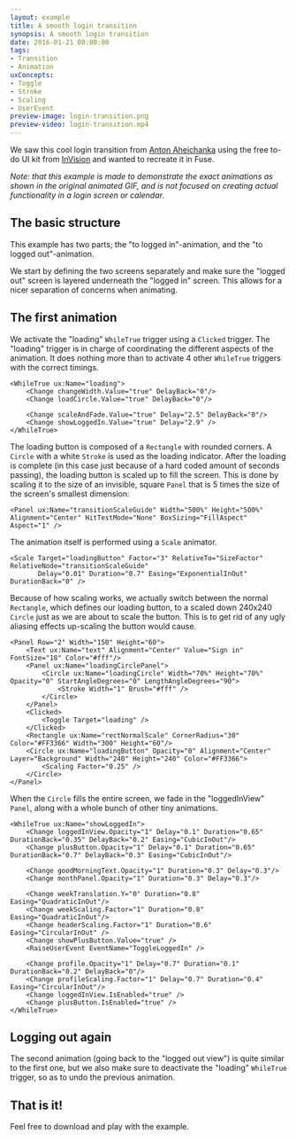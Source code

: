 ```yaml
---
layout: example
title: A smooth login transition
synopsis: A smooth login transition
date: 2016-01-21 00:00:00
tags:
- Transition
- Animation
uxConcepts:
- Toggle
- Stroke
- Scaling
- UserEvent
preview-image: login-transition.png
preview-video: login-transition.mp4
---
```

We saw this cool login transition from [Anton Aheichanka](https://dribbble.com/madebyanton) using the free to-do UI kit from [InVision](http://www.invisionapp.com/do) and wanted to recreate it in Fuse.

_Note: that this example is made to demonstrate the exact animations as shown in the original animated GIF, and is not focused on creating actual functionality in a login screen or calendar._

## The basic structure

This example has two parts; the "to logged in"-animation, and the "to logged out"-animation.

We start by defining the two screens separately and make sure the "logged out" screen is layered underneath the "logged in" screen. This allows for a nicer separation of concerns when animating.

## The first animation

We activate the "loading" `WhileTrue` trigger using a `Clicked` trigger. The "loading" trigger is in charge of coordinating the different aspects of the animation.
It does nothing more than to activate 4 other `WhileTrue` triggers with the correct timings.

<!-- snippet-begin:code/MainView.ux:LoadingWhileTrue -->

```
<WhileTrue ux:Name="loading">
    <Change changeWidth.Value="true" DelayBack="0"/>
    <Change loadCircle.Value="true" DelayBack="0"/>

    <Change scaleAndFade.Value="true" Delay="2.5" DelayBack="0"/>
    <Change showLoggedIn.Value="true" Delay="2.9" />
</WhileTrue>
```

<!-- snippet-end -->

The loading button is composed of a `Rectangle` with rounded corners. A `Circle` with a white `Stroke` is used as the loading indicator. After the loading is complete (in this case just because of a hard coded amount of seconds passing), the loading button is scaled up to fill the screen. This is done by scaling it to the size of an invisible, square `Panel` that is 5 times the size of the screen's smallest dimension:

<!-- snippet-begin:code/MainView.ux:TransitionScaleGuide -->

```
<Panel ux:Name="transitionScaleGuide" Width="500%" Height="500%" Alignment="Center" HitTestMode="None" BoxSizing="FillAspect" Aspect="1" />
```

<!-- snippet-end -->

The animation itself is performed using a `Scale` animator.

<!-- snippet-begin:code/MainView.ux:LoadingButtonScaleAnimation -->

```
<Scale Target="loadingButton" Factor="3" RelativeTo="SizeFactor" RelativeNode="transitionScaleGuide"
       Delay="0.01" Duration="0.7" Easing="ExponentialInOut" DurationBack="0" />
```

<!-- snippet-end -->

Because of how scaling works, we actually switch between the normal `Rectangle`, which defines our loading button, to a scaled down 240x240 `Circle` just as we are about to scale the button. This is to get rid of any ugly aliasing effects up-scaling the button would cause.

<!-- snippet-begin:code/MainView.ux:LoadingButtonPanel -->

```
<Panel Row="2" Width="150" Height="60">
    <Text ux:Name="text" Alignment="Center" Value="Sign in" FontSize="18" Color="#fff"/>
    <Panel ux:Name="loadingCirclePanel">
        <Circle ux:Name="loadingCircle" Width="70%" Height="70%" Opacity="0" StartAngleDegrees="0" LengthAngleDegrees="90">
            <Stroke Width="1" Brush="#fff" />
        </Circle>
    </Panel>
    <Clicked>
        <Toggle Target="loading" />
    </Clicked>
    <Rectangle ux:Name="rectNormalScale" CornerRadius="30" Color="#FF3366" Width="300" Height="60"/>
    <Circle ux:Name="loadingButton" Opacity="0" Alignment="Center" Layer="Background" Width="240" Height="240" Color="#FF3366">
        <Scaling Factor="0.25" />
    </Circle>
</Panel>
```

<!-- snippet-end -->

When the `Circle` fills the entire screen, we fade in the "loggedInView" `Panel`, along with a whole bunch of other tiny animations.

<!-- snippet-begin:code/MainView.ux:ShowLoggedInWhileTrue -->

```
<WhileTrue ux:Name="showLoggedIn">
    <Change loggedInView.Opacity="1" Delay="0.1" Duration="0.65" DurationBack="0.35" DelayBack="0.2" Easing="CubicInOut"/>
    <Change plusButton.Opacity="1" Delay="0.1" Duration="0.65" DurationBack="0.7" DelayBack="0.3" Easing="CubicInOut"/>

    <Change goodMorningText.Opacity="1" Duration="0.3" Delay="0.3"/>
    <Change monthPanel.Opacity="1" Duration="0.3" Delay="0.3"/>

    <Change weekTranslation.Y="0" Duration="0.8" Easing="QuadraticInOut"/>
    <Change weekScaling.Factor="1" Duration="0.8" Easing="QuadraticInOut"/>
    <Change headerScaling.Factor="1" Duration="0.6" Easing="CircularInOut" />
    <Change showPlusButton.Value="true" />
    <RaiseUserEvent EventName="ToggleLoggedIn" />

    <Change profile.Opacity="1" Delay="0.7" Duration="0.1" DurationBack="0.2" DelayBack="0"/>
    <Change profileScaling.Factor="1" Delay="0.7" Duration="0.4" Easing="CircularInOut"/>
    <Change loggedInView.IsEnabled="true" />
    <Change plusButton.IsEnabled="true" />
</WhileTrue>
```

<!-- snippet-end -->

## Logging out again

The second animation (going back to the "logged out view") is quite similar to the first one, but we also make sure to deactivate the "loading" `WhileTrue` trigger, so as to undo the previous animation.


## That is it!

Feel free to download and play with the example.

